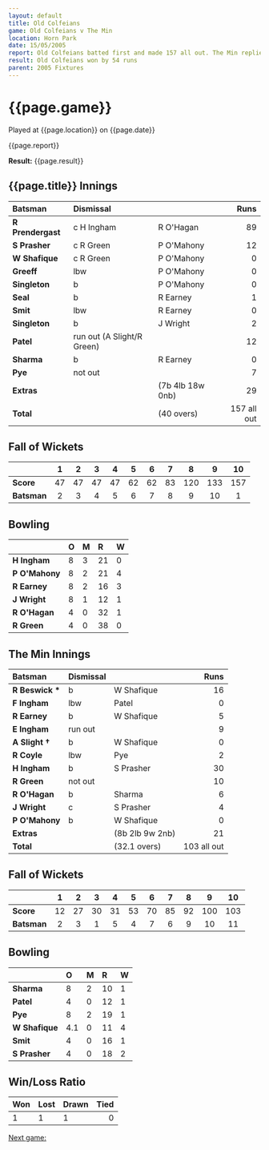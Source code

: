 ```yaml
---
layout: default
title: Old Colfeians
game: Old Colfeians v The Min
location: Horn Park
date: 15/05/2005
report: Old Colfeians batted first and made 157 all out. The Min replied with 103 all out
result: Old Colfeians won by 54 runs
parent: 2005 Fixtures
---
```


# {{page.game}}

Played at {{page.location}} on {{page.date}}

{{page.report}}

**Result:** {{page.result}}

## {{page.title}} Innings

| Batsman | Dismissal |  | Runs |
|:---|:---|---|---:|
| **R Prendergast** | c H Ingham | R O'Hagan | 89 |
| **S Prasher** | c R Green | P O'Mahony | 12 |
| **W Shafique** | c R Green | P O'Mahony | 0 |
| **Greeff** | lbw | P O'Mahony | 0 |
| **Singleton** | b | P O'Mahony | 0 |
| **Seal** | b | R Earney | 1 |
| **Smit** | lbw | R Earney | 0 |
| **Singleton** | b | J Wright | 2 |
| **Patel** | run out (A Slight/R Green) |  | 12 |
| **Sharma** | b | R Earney | 0 |
| **Pye** | not out |  | 7 |
| **Extras** | | (7b 4lb 18w 0nb) | 29 |
| **Total** | | (40 overs) | 157 all out |

## Fall of Wickets

| | 1 | 2 | 3 | 4 | 5 | 6 | 7 | 8 | 9 | 10 |
|---|:---:|:---:|:---:|:---:|:---:|:---:|:---:|:---:|:---:|:---:|
| **Score** | 47 | 47 | 47 | 47 | 62 | 62 | 83 | 120 | 133 | 157 |
| **Batsman** | 2 | 3 | 4 | 5 | 6 | 7 | 8 | 9 | 10 | 1 |

## Bowling

| | O | M | R | W |
|---|:---|:---|:---|:---|
| **H Ingham** | 8 | 3 | 21 | 0 |
| **P O'Mahony** | 8 | 2 | 21 | 4 |
| **R Earney** | 8 | 2 | 16 | 3 |
| **J Wright** | 8 | 1 | 12 | 1 |
| **R O'Hagan** | 4 | 0 | 32 | 1 |
| **R Green** | 4 | 0 | 38 | 0 |

## The Min Innings

| Batsman | Dismissal |  | Runs |
|:---|:---|---|---:|
| **R Beswick &#42;** | b | W Shafique | 16 |
| **F Ingham** | lbw | Patel | 0 |
| **R Earney** | b | W Shafique | 5 |
| **E Ingham** | run out |  | 9 |
| **A Slight &#8224;** | b | W Shafique | 0 |
| **R Coyle** | lbw | Pye | 2 |
| **H Ingham** | b | S Prasher | 30 |
| **R Green** | not out |  | 10 |
| **R O'Hagan** | b | Sharma | 6 |
| **J Wright** | c | S Prasher | 4 |
| **P O'Mahony** | b | W Shafique | 0 |
| **Extras** | | (8b 2lb 9w 2nb) | 21 |
| **Total** | | (32.1 overs) | 103 all out |

## Fall of Wickets

| | 1 | 2 | 3 | 4 | 5 | 6 | 7 | 8 | 9 | 10 |
|---|:---:|:---:|:---:|:---:|:---:|:---:|:---:|:---:|:---:|:---:|
| **Score** | 12 | 27 | 30 | 31 | 53 | 70 | 85 | 92 | 100 | 103 |
| **Batsman** | 2 | 3 | 1 | 5 | 4 | 7 | 6 | 9 | 10 | 11 |

## Bowling

| | O | M | R | W |
|---|:---|:---|:---|:---|
| **Sharma** | 8 | 2 | 10 | 1 |
| **Patel** | 4 | 0 | 12 | 1 |
| **Pye** | 8 | 2 | 19 | 1 |
| **W Shafique** | 4.1 | 0 | 11 | 4 |
| **Smit** | 4 | 0 | 16 | 1 |
| **S Prasher** | 4 | 0 | 18 | 2 |

## Win/Loss Ratio

| Won | Lost | Drawn | Tied |
|:---|:---|:---|---:|
| 1 | 1 | 1 | 0 |

[Next game:]({{page.next}})